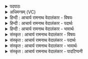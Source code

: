 <details><summary>पदपाठः</summary>

अभि꣢। अ꣣र्ष। बृह꣢त्। य꣡शः꣢꣯। म꣣घ꣢व꣢द्भ्यः। ध्रु꣣व꣢म्। र꣣यि꣢म्। इ꣡ष꣢꣯म्। स्तो꣣तृ꣡भ्यः꣢। आ। भ꣣र। ९७१।
</details>

<details><summary>अधिमन्त्रम् (VC)</summary>

- पवमानः सोमः
- असितः काश्यपो देवलो वा
- गायत्री
- षड्जः
</details>

<details><summary>हिन्दी : आचार्य रामनाथ वेदालंकार - विषयः</summary>

अगले मन्त्र में पुनः परमात्मा से प्रार्थना है।
</details>

<details><summary>हिन्दी : आचार्य रामनाथ वेदालंकार - पदार्थः</summary>

पदार्थान्वयभाषाः -  हे पवमान सोम अर्थात् पवित्रकर्ता परमैश्वर्यशाली परमेश्वर!आप(मघवद्भ्यः)दानी धनियों को(ध्रुवम्)स्थिर(रयिम्)धन और(बृहत्)महान्(यशः)कीर्ति(अभ्यर्ष)प्राप्त कराओ और(स्तोतृभ्यः)उपासकों के लिए(इषम्)विज्ञान तथा इष्ट सुख(आ भर)लाओ ॥४॥
</details>

<details><summary>हिन्दी : आचार्य रामनाथ वेदालंकार - भावार्थः</summary>

भावार्थभाषाः -  दानशील लोग ही धनप्राप्ति के अधिकारी होते हैं और जो परमात्मा की उपासना करते हैं,वे विवेकी तथा सुखी होते हैं ॥४॥
</details>

<details><summary>संस्कृत : आचार्य रामनाथ वेदालंकार - विषयः</summary>

अथ पुनः परमात्मानं प्रार्थयते।
</details>

<details><summary>संस्कृत : आचार्य रामनाथ वेदालंकार - पदार्थः</summary>

पदार्थान्वयभाषाः -  हे पवमान सोम पवित्रकर्तः परमैश्वर्यवन् जगदीश्वर!त्वम्(मघवद्भ्यः)दानवद्भ्यो धनिकेभ्यः।[मघमिति धननामधेयं मंहतेर्दानकर्मणः। निरु० १।७।] (ध्रुवं)स्थिरम्(रयिम्)धनम्(बृहत्)महत्(यशः)कीर्तिं च(अभ्यर्ष)प्रापय। अपि च(स्तोतृभ्यः)उपासकेभ्यः(इषम्२)विज्ञानम् इष्टं सुखं च(आ भर)आहर ॥४॥
</details>

<details><summary>संस्कृत : आचार्य रामनाथ वेदालंकार - भावार्थः</summary>

भावार्थभाषाः -  दानशीला एव जना धनप्राप्त्यधिकारिणो भवन्ति। किञ्च ये परमात्मानमुपासते ते विवेकिनः सुखिनश्च जायन्ते ॥४॥
</details>

<details><summary>संस्कृत : आचार्य रामनाथ वेदालंकार - पादटिप्पनी</summary>

टिप्पणी:   १. ऋ० ९।२०।४। २. ‘इषं विज्ञानम्’ इति य० ३५।१६ भाष्ये ‘इष्टं सुखम्’ इति च ऋ० १।१८४।६ भाष्ये द०। इष गतौ दिवादिः, इषु इच्छायाम्, तुदादिः।
</details>